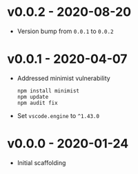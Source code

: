 # v0.0.2 - 2020-08-20
- Version bump from ```0.0.1``` to ```0.0.2```
# v0.0.1 - 2020-04-07
- Addressed minimist vulnerability
  ```
  npm install minimist
  npm update
  npm audit fix
  ```
- Set ```vscode.engine``` to ```^1.43.0``` 

# v0.0.0 - 2020-01-24
- Initial scaffolding